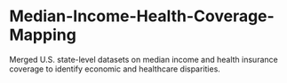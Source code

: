 # Median-Income-Health-Coverage-Mapping
Merged U.S. state-level datasets on median income and health insurance coverage  to identify economic and healthcare disparities. 
